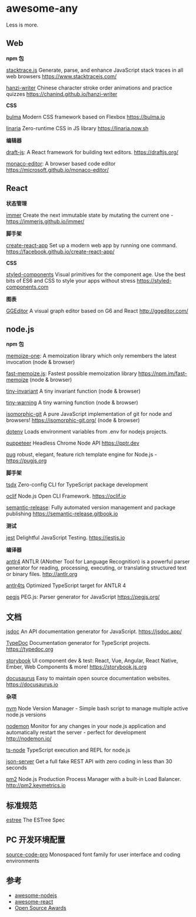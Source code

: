 # awesome-any

Less is more.

## Web

**npm 包**

[stacktrace.js](https://github.com/stacktracejs/stacktrace.js) Generate, parse, and enhance JavaScript stack traces in all web browsers https://www.stacktracejs.com/ 

[hanzi-writer](https://github.com/chanind/hanzi-writer) Chinese character stroke order animations and practice quizzes https://chanind.github.io/hanzi-writer 

**CSS**

[bulma](https://github.com/jgthms/bulma) Modern CSS framework based on Flexbox https://bulma.io 

[linaria](https://github.com/callstack/linaria) Zero-runtime CSS in JS library https://linaria.now.sh

**编辑器**

[draft-js](https://github.com/facebook/draft-js): A React framework for building text editors. https://draftjs.org/ 

[monaco-editor](https://github.com/microsoft/monaco-editor): A browser based code editor https://microsoft.github.io/monaco-editor/ 


## React

**状态管理**

[immer](https://github.com/immerjs/immer) Create the next immutable state by mutating the current one - https://immerjs.github.io/immer/

**脚手架**

[create-react-app](https://github.com/facebook/create-react-app) Set up a modern web app by running one command. https://facebook.github.io/create-react-app/

**CSS**

[styled-components](https://github.com/styled-components/styled-components) Visual primitives for the component age. Use the best bits of ES6 and CSS to style your apps without stress https://styled-components.com 


**图表**

[GGEditor](https://github.com/gaoli/GGEditor) A visual graph editor based on G6 and React http://ggeditor.com/

## node.js

**npm 包**

[memoize-one](https://github.com/alexreardon/memoize-one): A memoization library which only remembers the latest invocation (node & browser)

[fast-memoize.js](https://github.com/caiogondim/fast-memoize.js):  Fastest possible memoization library https://npm.im/fast-memoize (node & browser)

[tiny-invariant](https://github.com/alexreardon/tiny-invariant) A tiny invariant function (node & browser)

[tiny-warning](https://github.com/alexreardon/tiny-warning) A tiny warning function (node & browser)

[isomorphic-git](https://github.com/isomorphic-git/isomorphic-git) A pure JavaScript implementation of git for node and browsers! https://isomorphic-git.org/ (node & browser)

[dotenv](https://github.com/motdotla/dotenv) Loads environment variables from .env for nodejs projects. 

[puppeteer](https://github.com/GoogleChrome/puppeteer) Headless Chrome Node API https://pptr.dev 

[pug](https://github.com/pugjs/pug) robust, elegant, feature rich template engine for Node.js - <https://pugjs.org> 

**脚手架**

[tsdx](https://github.com/palmerhq/tsdx) Zero-config CLI for TypeScript package development

[oclif](https://github.com/oclif/oclif) Node.js Open CLI Framework. https://oclif.io

[semantic-release](https://github.com/semantic-release/semantic-release): Fully automated version management and package publishing https://semantic-release.gitbook.io


**测试**

[jest](https://github.com/facebook/jest) Delightful JavaScript Testing. https://jestjs.io 


**编译器**

[antlr4](https://github.com/antlr/antlr4) ANTLR (ANother Tool for Language Recognition) is a powerful parser generator for reading, processing, executing, or translating structured text or binary files. http://antlr.org 

[antlr4ts](https://github.com/tunnelvisionlabs/antlr4ts) Optimized TypeScript target for ANTLR 4 

[pegjs](https://github.com/pegjs/pegjs) PEG.js: Parser generator for JavaScript https://pegjs.org/ 

## 文档

[jsdoc](https://github.com/jsdoc/jsdoc) An API documentation generator for JavaScript. https://jsdoc.app/ 

[TypeDoc](https://github.com/TypeStrong/TypeDoc) Documentation generator for TypeScript projects. https://typedoc.org 

[storybook](https://github.com/storybookjs/storybook) UI component dev & test: React, Vue, Angular, React Native, Ember, Web Components & more! https://storybook.js.org 

[docusaurus](https://github.com/facebook/docusaurus) Easy to maintain open source documentation websites. https://docusaurus.io 

**杂项**

[nvm](https://github.com/creationix/nvm) Node Version Manager - Simple bash script to manage multiple active node.js versions

[nodemon](https://github.com/remy/nodemon) Monitor for any changes in your node.js application and automatically restart the server - perfect for development http://nodemon.io/ 

[ts-node](https://github.com/TypeStrong/ts-node) TypeScript execution and REPL for node.js 

[json-server](https://github.com/typicode/json-server) Get a full fake REST API with zero coding in less than 30 seconds  

[pm2](https://github.com/Unitech/pm2) Node.js Production Process Manager with a built-in Load Balancer. http://pm2.keymetrics.io 


## 标准规范

[estree](https://github.com/estree/estree) The ESTree Spec

## PC 开发环境配置

[source-code-pro](https://github.com/adobe-fonts/source-code-pro) Monospaced font family for user interface and coding environments

## 参考

* [awesome-nodejs](https://github.com/sindresorhus/awesome-nodejs#command-line-utilities)
* [awesome-react](https://github.com/enaqx/awesome-react)
* [Open Source Awards](https://osawards.com/)
